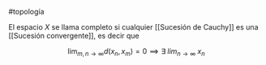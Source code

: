 #topología 

El espacio $X$ se llama completo si cualquier [[Sucesión de Cauchy]] es una [[Sucesión convergente]], es decir que

$$\lim_{m,n \rightarrow \infty}d(x_n,x_m)=0 \implies \exists \; lim_{n \rightarrow\infty} \; x_n$$